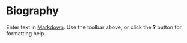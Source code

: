 # Biography

Enter text in [Markdown](http://daringfireball.net/projects/markdown/). Use the toolbar above, or click the **?** button for formatting help.
